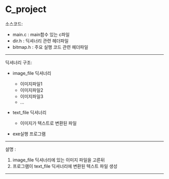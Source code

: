 # C_project

소스코드:
  - main.c : main함수 있는 c파일
  - dir.h : 딕셔너리 관련 헤더파일
  - bitmap.h : 주요 실행 코드 관련 헤더파일 
------ 
딕셔너리 구조:
  - image_file 딕셔너리
    - 이미지파일1
    - 이미지파일2
    - 이미지파일3
    - ...
    
  - text_file 딕셔너리
    - 이미지가 텍스트로 변환된 파일
  - exe실행 프로그램
------
설명 : 
  1.  image_file 딕셔너리에 있는 이미지 파일을 고른뒤 
  2.  프로그램이 text_file 딕셔너리에 변환된 텍스트 파일 생성
------
